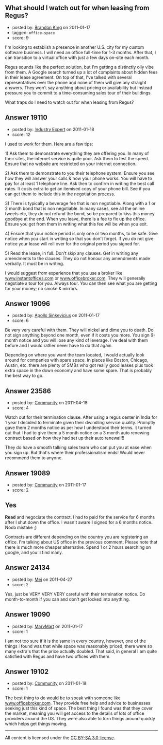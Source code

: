 ## What should I watch out for when leasing from Regus?

- posted by: [Brandon King](https://stackexchange.com/users/-1/5722-brandon-king) on 2011-01-17
- tagged: `office-space`
- score: 9

I'm looking to establish a presence in another U.S. city for my custom software business.  I will need an office full-time for 1-3 months.  After that, I can transition to a virtual office with just a few days on-site each month.  

Regus sounds like the perfect solution, but I'm getting a distinctly oily vibe from them.  A Google search turned up a lot of complaints about hidden fees in their lease agreement.  On top of that, I've talked with several representatives over the phone and none of them will give any straight answers.  They won't say anything about pricing or availability but instead pressure you to commit to a time-consuming sales tour of their buildings.            

What traps do I need to watch out for when leasing from Regus?



## Answer 19110

- posted by: [Industry Expert](https://stackexchange.com/users/-1/6663-industry-expert) on 2011-01-18
- score: 12

<p>I used to work for them. Here are a few tips:</p>

<p>1) Ask them to demonstrate everything they are offering you. In many of their sites, the internet service is quite poor. Ask them to test the speed. Ensure that no website are restricted on your internet connection.</p>

<p>2) Ask them to demonstrate to you their telephone system. Ensure you see how they will answer your calls &amp; how your phone works. You will have to pay for at least 1 telephone line. Ask then to confirm in writing the best call rates. It costs extra to get an itemised copy of your phone bill. See if you can get them to include this in the negotiation process.</p>

<p>3) There is typically a beverage fee that is non negotiable. Along with a 1 or 2 month bond that is non negotiable. In many cases, see all the online tweets etc, they do not refund the bond, so be prepared to kiss this money goodbye at the end.  When you leave, there is a fee to fix up the office. Ensure you get from them in writing what this fee will be when you exit.</p>

<p>4) Ensure that your notice period is only one or two months, to be safe. Give notice when you start in writing so that you don't forget. If you do not give notice your lease will roll over for the original period you signed for.</p>

<p>5) Read the lease, in full. Don't skip any clauses. Get in writing any amendments to the clauses. They do not honour any amendments made verbally. It must be in writing.</p>

<p>I would suggest from experience that you use a broker like <a href="http://www.instantoffices.com" rel="nofollow">www.instantoffices.com</a> or <a href="http://www.officebroker.com" rel="nofollow">www.officebroker.com</a>. They will generally negotiate a tour for you. Always tour. You can then see what you are getting for your money; no smoke &amp; mirrors.</p>



## Answer 19096

- posted by: [Apollo Sinkevicius](https://stackexchange.com/users/-1/2119-apollo-sinkevicius) on 2011-01-17
- score: 6

Be very very careful with them. They will nickel and dime you to death. Do not sign anything beyond one month, even if it costs you more. You sign 6-month notice and you will lose any kind of leverage.
I've deal with them before and I would rather never have to do that again.

Depending on where you want the team located, I would actually look around for companies with spare space. In places like Boston, Chicago, Austin, etc. there are plenty of SMBs who got really good leases plus took extra space in the down economy and have some spare. That is probably the best way to go.


## Answer 23586

- posted by: [Community](https://stackexchange.com/users/-1/-1-community) on 2011-04-18
- score: 4

Watch out for their termination clause.  After using a regus center in India for 1 year I decided to terminate given their dwindling service quality. Promptly gave them 2 months notice as per how I understood their terms. it turned out that I had to give them a 5 month notice on a 3 month auto renewing contract based on how they had set up their auto renewal!!!

They do have a smooth talking sales team who can put you at ease when you sign up. But that's where their professionalism ends! Would never recommend them to anyone.



## Answer 19089

- posted by: [Community](https://stackexchange.com/users/-1/-1-community) on 2011-01-17
- score: 2

## Yes

**Read** and negociate the contract. I had to paid for the service for 6 months after I shut down the office. I wasn't aware I signed for a 6 months notice. Noob mistake ;)

Contracts are different depending on the country you are registering an office. I'm talking about US office in the previous comment. Please note that there is much more cheaper alternative. Spend 1 or 2 hours searching on google, and you'll find many.


## Answer 24134

- posted by: [Mei](https://stackexchange.com/users/-1/10058-mei) on 2011-04-27
- score: 2

Yes, just be VERY VERY VERY careful with their termination notice.  Do month-to-month if you can and don't get locked into anything.  


## Answer 19090

- posted by: [MarvMart](https://stackexchange.com/users/-1/6647-marvmart) on 2011-01-17
- score: 1

I am not too sure if it is the same in every country, however, one of the things I found was that while space was reasonably priced, there were so many extra's that the price actually doubled.
That said, in general I am quite satisfied with Regus and have two offices with them.


## Answer 19102

- posted by: [Community](https://stackexchange.com/users/-1/-1-community) on 2011-01-18
- score: 1

<p>The best thing to do would be to speak with someone like <a href="http://www.officebroker.com" rel="nofollow">www.officebroker.com</a>. They provide free help and advice to businesses seeking just this kind of space. The best thing I found was that they cover the market, meaning you will get access to the details of lots of office providers around the US. They were also able to turn things around quickly which helps get things moving.  </p>




---

All content is licensed under the [CC BY-SA 3.0 license](https://creativecommons.org/licenses/by-sa/3.0/).
